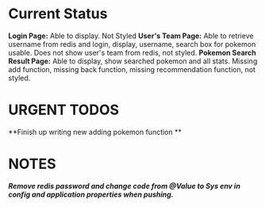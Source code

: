 # Current Status
**Login Page:** Able to display. Not Styled
**User's Team Page:** Able to retrieve username from redis and login, display, username, search box for pokemon usable. Does not show user's team from redis, not styled.
**Pokemon Search Result Page:** Able to display, show searched pokemon and all stats. Missing add function, missing back function, missing recommendation function, not styled.

# URGENT TODOS
**Finish up writing new adding pokemon function **

# NOTES
**_Remove redis password and change code from @Value to Sys env in config and application properties when pushing._**